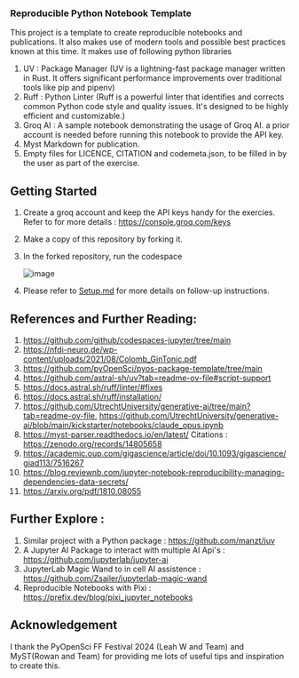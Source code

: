 ### Reproducible  Python Notebook Template

This project is a template to create reproducible notebooks and publications. It also makes use of modern tools and possible best practices known at this time.
It makes use of following python libraries
1. UV : Package Manager (UV is a lightning-fast package manager written in Rust. 
 It offers significant performance improvements over traditional tools like pip and pipenv)
2. Ruff : Python Linter (Ruff is a powerful linter that identifies and corrects common Python code style and quality issues.
 It's designed to be highly efficient and customizable.)
3. Groq AI : A sample notebook demonstrating the usage of Groq AI. a prior account is needed before running this notebook to provide the API key.
4. Myst Markdown for publication.
5. Empty files for LICENCE, CITATION and codemeta.json, to be filled in by the user as part of the exercise.

## Getting Started
1. Create a groq account and keep the API keys handy for the exercies. Refer to for more details : https://console.groq.com/keys
2. Make a copy of this repository by forking it.
3. In the forked repository, run the codespace
   
   ![image](https://github.com/user-attachments/assets/b917d8ee-50cf-4612-93ba-910964b0c5ee)

4. Please refer to [Setup.md](Setup.md) for more details on follow-up instructions.

## References and Further Reading:
1. https://github.com/github/codespaces-jupyter/tree/main
2. https://nfdi-neuro.de/wp-content/uploads/2021/08/Colomb_GinTonic.pdf
3. https://github.com/pyOpenSci/pyos-package-template/tree/main
4. https://github.com/astral-sh/uv?tab=readme-ov-file#script-support
5. https://docs.astral.sh/ruff/linter/#fixes
6. https://docs.astral.sh/ruff/installation/
7. https://github.com/UtrechtUniversity/generative-ai/tree/main?tab=readme-ov-file, https://github.com/UtrechtUniversity/generative-ai/blob/main/kickstarter/notebooks/claude_opus.ipynb
8. https://myst-parser.readthedocs.io/en/latest/ Citations : https://zenodo.org/records/14805658
9. https://academic.oup.com/gigascience/article/doi/10.1093/gigascience/giad113/7516267
10. https://blog.reviewnb.com/jupyter-notebook-reproducibility-managing-dependencies-data-secrets/
11. https://arxiv.org/pdf/1810.08055

## Further Explore :
1. Similar project with a Python package : https://github.com/manzt/juv
2. A Jupyter AI Package to interact with multiple AI Api's : https://github.com/jupyterlab/jupyter-ai
3. JupyterLab Magic Wand to in cell AI assistence : https://github.com/Zsailer/jupyterlab-magic-wand
4. Reproducible Notebooks with Pixi : https://prefix.dev/blog/pixi_jupyter_notebooks

## Acknowledgement
I thank the PyOpenSci FF Festival 2024 (Leah W and Team) and MyST(Rowan and Team) for providing me lots of useful tips and inspiration to create this.
   


